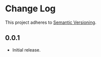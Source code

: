 # Change Log

This project adheres to [Semantic Versioning](http://semver.org).

## 0.0.1

- Initial release.
